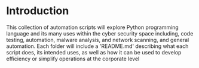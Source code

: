 # Introduction
This collection of automation scripts will explore Python programming language and its many uses within the cyber security space including, code testing, automation, malware analysis, and network scanning, and general automation. Each folder will include a 'README.md' describing what each script does, its intended uses, as well as how it can be used to develop efficiency or simplify operations at the corporate level
